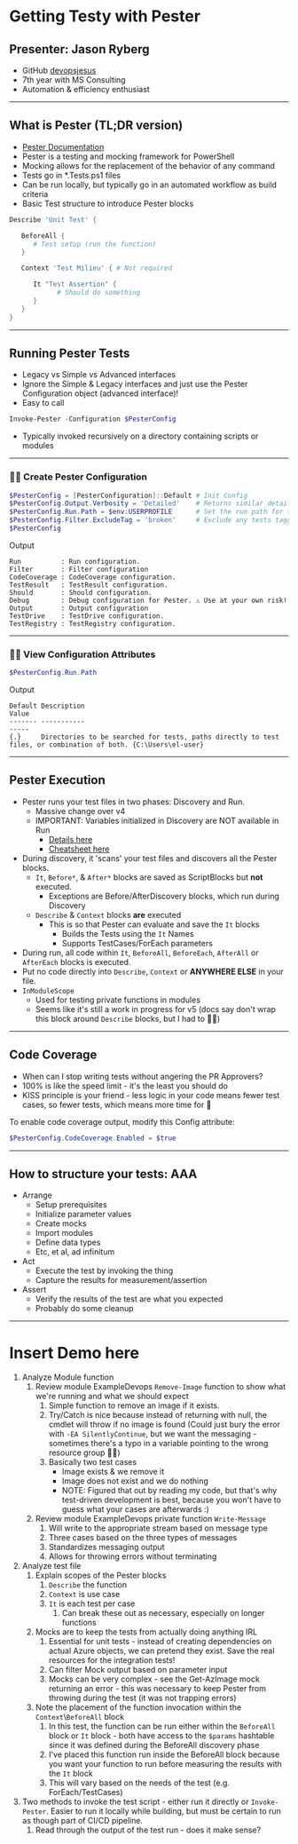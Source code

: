 # Getting Testy with Pester

## Presenter: Jason Ryberg
- GitHub [devopsjesus](https://github.com/devopsjesus)
- 7th year with MS Consulting
- Automation & efficiency enthusiast

---
## What is Pester (TL;DR version)
- [Pester Documentation](https://pester-docs.netlify.app/docs/quick-start)
- Pester is a testing and mocking framework for PowerShell
- Mocking allows for the replacement of the behavior of any command
- Tests go in *.Tests.ps1 files
- Can be run locally, but typically go in an automated workflow as build criteria
- Basic Test structure to introduce Pester blocks
```PowerShell
Describe 'Unit Test' {

   BeforeAll {
      # Test setup (run the function)
   }

   Context 'Test Milieu' { # Not required

      It "Test Assertion" {
            # Should do something
      }
   }
}
```
---
## Running Pester Tests
- Legacy vs Simple vs Advanced interfaces
- Ignore the Simple & Legacy interfaces and just use the Pester Configuration object (advanced interface)!
- Easy to call
```PowerShell
Invoke-Pester -Configuration $PesterConfig
```
- Typically invoked recursively on a directory containing scripts or modules

---
### 🧑‍💻 Create Pester Configuration
```PowerShell
$PesterConfig = [PesterConfiguration]::Default # Init Config
$PesterConfig.Output.Verbosity = 'Detailed'    # Returns similar detailed output as v4
$PesterConfig.Run.Path = $env:USERPROFILE      # Set the run path for test discovery
$PesterConfig.Filter.ExcludeTag = 'broken'     # Exclude any tests tagged 'broken'
$PesterConfig
```
Output
```Text
Run          : Run configuration.
Filter       : Filter configuration
CodeCoverage : CodeCoverage configuration.
TestResult   : TestResult configuration.
Should       : Should configuration.
Debug        : Debug configuration for Pester. ⚠ Use at your own risk!
Output       : Output configuration
TestDrive    : TestDrive configuration.
TestRegistry : TestRegistry configuration.
```
---
### 🧑‍💻 View Configuration Attributes
```PowerShell
$PesterConfig.Run.Path
````
Output
```
Default Description                                                                                 Value                                                              
------- -----------                                                                                 -----                                                              
{.}     Directories to be searched for tests, paths directly to test files, or combination of both. {C:\Users\el-user}
```
---
## Pester Execution
- Pester runs your test files in two phases: Discovery and Run.
   - Massive change over v4
   - IMPORTANT: Variables initialized in Discovery are NOT available in Run
      - [Details here](https://pester-docs.netlify.app/docs/usage/discovery-and-run#execution-order)
      - [Cheatsheet here](https://blog.roostech.se/posts/pester-5-discovery-and-testcases/)
- During discovery, it 'scans' your test files and discovers all the Pester blocks.
  - `It`, `Before*`, & `After*` blocks are saved as ScriptBlocks but **not** executed.
    - Exceptions are Before/AfterDiscovery blocks, which run during Discovery
  - `Describe` & `Context` blocks **are** executed
    - This is so that Pester can evaluate and save the `It` blocks
      - Builds the Tests using the `It` Names
      - Supports TestCases/ForEach parameters
- During run, all code within `It`, `BeforeAll`, `BeforeEach`, `AfterAll` or `AfterEach` blocks is executed.
- Put no code directly into `Describe`, `Context` or __ANYWHERE ELSE__ in your file.
- `InModuleScope`
   - Used for testing private functions in modules
   - Seems like it's still a work in progress for v5 (docs say don't wrap this block around `Describe` blocks, but I had to 🤷‍♂️)
---

## Code Coverage
- When can I stop writing tests without angering the PR Approvers?
- 100% is like the speed limit - it's the least you should do
- KISS principle is your friend - less logic in your code means fewer test cases, so fewer tests, which means more time for 🍺

To enable code coverage output, modify this Config attribute:
```PowerShell
$PesterConfig.CodeCoverage.Enabled = $true
```
---
## How to structure your tests: AAA
- Arrange
   - Setup prerequisites
   - Initialize parameter values
   - Create mocks
   - Import modules
   - Define data types
   - Etc, et al, ad infinitum
- Act
   - Execute the test by invoking the thing
   - Capture the results for measurement/assertion
- Assert
   - Verify the results of the test are what you expected
   - Probably do some cleanup
---
# Insert Demo here
1. Analyze Module function
   1. Review module ExampleDevops `Remove-Image` function to show what we're running and what we should expect
      1. Simple function to remove an image if it exists.
      1. Try/Catch is nice because instead of returning with null, the cmdlet will throw if no image is found (Could just bury the error with `-EA SilentlyContinue`, but we want the messaging - sometimes there's a typo in a variable pointing to the wrong resource group 🤷‍♂️)
      1. Basically two test cases
         - Image exists & we remove it
         - Image does not exist and we do nothing
         - NOTE: Figured that out by reading my code, but that's why test-driven development is best, because you won't have to guess what your cases are afterwards :)
   1. Review module ExampleDevops private function `Write-Message`
      1. Will write to the appropriate stream based on message type
      1. Three cases based on the three types of messages
      1. Standardizes messaging output
      1. Allows for throwing errors without terminating
1. Analyze test file
   1. Explain scopes of the Pester blocks
      1. `Describe` the function
      1. `Context` is use case
      1. `It` is each test per case
         1. Can break these out as necessary, especially on longer functions
   1. Mocks are to keep the tests from actually doing anything IRL
      1. Essential for unit tests - instead of creating dependencies on actual Azure objects, we can pretend they exist. Save the real resources for the integration tests!
      1. Can filter Mock output based on parameter input
      1. Mocks can be very complex - see the Get-AzImage mock returning an error - this was necessary to keep Pester from throwing during the test (it was not trapping errors)
   1. Note the placement of the function invocation within the `Context`\\`BeforeAll` block
      1. In this test, the function can be run either within the `BeforeAll` block or `It` block - both have access to the `$params` hashtable since it was defined during the BeforeAll discovery phase
      1. I've placed this function run inside the BeforeAll block because you want your function to run before measuring the results with the `It` block
      1. This will vary based on the needs of the test (e.g. ForEach/TestCases)
1. Two methods to invoke the test script - either run it directly or `Invoke-Pester`. Easier to run it locally while building, but must be certain to run as though part of CI/CD pipeline.
   1. Read through the output of the test run - does it make sense?
